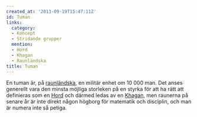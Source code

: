 ```yaml
---
created_at: '2013-09-19T15:47:11Z'
id: Tuman
links:
  category:
  - Koncept
  - Stridande grupper
  mention:
  - Hord
  - Khagan
  - Raunländska
title: Tuman
---
```


En tuman är, på [raunländska], en militär enhet om 10 000 man. Det anses generellt vara den minsta
möjliga storleken på en styrka för att ha rätt att definieras som en [Hord] och därmed ledas av en
[Khagan], men raunerna på senare år är inte direkt någon högborg för matematik och disciplin, och
man är numera inte så petiga.

  [raunländska]: Raunländska
  [Hord]: Hord
  [Khagan]: Khagan